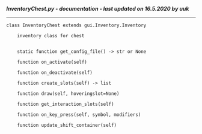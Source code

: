 ***InventoryChest.py - documentation - last updated on 16.5.2020 by uuk***
___

    class InventoryChest extends gui.Inventory.Inventory
        
        inventory class for chest


        static function get_config_file() -> str or None

        function on_activate(self)

        function on_deactivate(self)

        function create_slots(self) -> list

        function draw(self, hoveringslot=None)

        function get_interaction_slots(self)

        function on_key_press(self, symbol, modifiers)

        function update_shift_container(self)